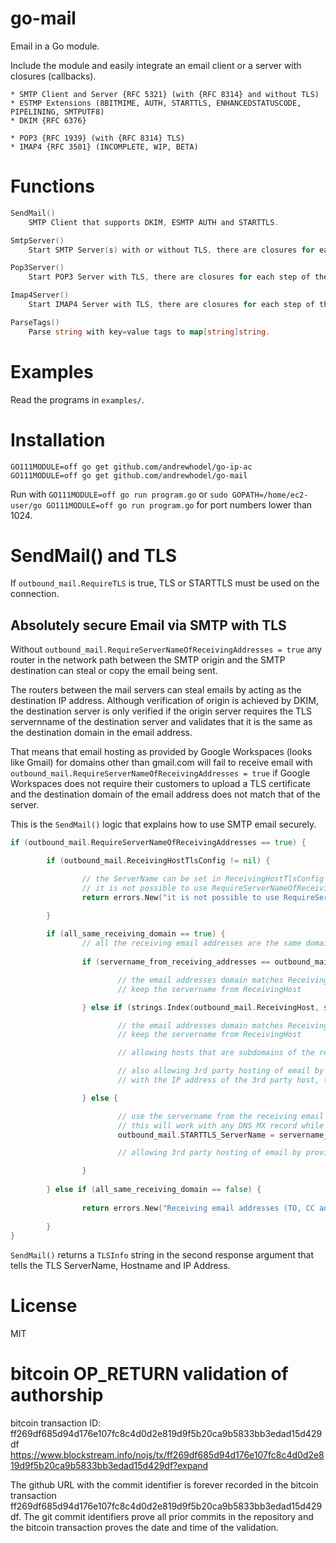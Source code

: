 # go-mail

Email in a Go module.

Include the module and easily integrate an email client or a server with closures (callbacks).

```
* SMTP Client and Server {RFC 5321} (with {RFC 8314} and without TLS)
* ESTMP Extensions (8BITMIME, AUTH, STARTTLS, ENHANCEDSTATUSCODE, PIPELINING, SMTPUTF8)
* DKIM {RFC 6376}

* POP3 {RFC 1939} (with {RFC 8314} TLS)
* IMAP4 {RFC 3501} (INCOMPLETE, WIP, BETA)
```

# Functions

```go
SendMail()
	SMTP Client that supports DKIM, ESMTP AUTH and STARTTLS.

SmtpServer()
	Start SMTP Server(s) with or without TLS, there are closures for each step of the SMTP process.

Pop3Server()
	Start POP3 Server with TLS, there are closures for each step of the POP3 process.

Imap4Server()
	Start IMAP4 Server with TLS, there are closures for each step of the IMAP4 process.

ParseTags()
	Parse string with key=value tags to map[string]string.
```

# Examples

Read the programs in `examples/`.

# Installation

```
GO111MODULE=off go get github.com/andrewhodel/go-ip-ac
GO111MODULE=off go get github.com/andrewhodel/go-mail
```

Run with `GO111MODULE=off go run program.go` or `sudo GOPATH=/home/ec2-user/go GO111MODULE=off go run program.go` for port numbers lower than 1024.

# SendMail() and TLS

If `outbound_mail.RequireTLS` is true, TLS or STARTTLS must be used on the connection.

## Absolutely secure Email via SMTP with TLS

Without `outbound_mail.RequireServerNameOfReceivingAddresses = true` any router in the network path between the SMTP origin and the SMTP destination can steal or copy the email being sent.

The routers between the mail servers can steal emails by acting as the destination IP address.  Although verification of origin is achieved by DKIM, the destination server is only verified if the origin server requires the TLS servernname of the destination server and validates that it is the same as the destination domain in the email address.

That means that email hosting as provided by Google Workspaces (looks like Gmail) for domains other than gmail.com will fail to receive email with `outbound_mail.RequireServerNameOfReceivingAddresses = true` if Google Workspaces does not require their customers to upload a TLS certificate and the destination domain of the email address does not match that of the server.

This is the `SendMail()` logic that explains how to use SMTP email securely.

```go
if (outbound_mail.RequireServerNameOfReceivingAddresses == true) {

        if (outbound_mail.ReceivingHostTlsConfig != nil) {

                // the ServerName can be set in ReceivingHostTlsConfig
                // it is not possible to use RequireServerNameOfReceivingAddresses and ReceivingHostTlsConfig with the same email
                return errors.New("it is not possible to use RequireServerNameOfReceivingAddresses and ReceivingHostTlsConfig with the same email because ServerName can be set in ReceivingHostTlsConfig"), 0, nil

        }               
                        
        if (all_same_receiving_domain == true) {
                // all the receiving email addresses are the same domain
        
                if (servername_from_receiving_addresses == outbound_mail.ReceivingHost) {

                        // the email addresses domain matches ReceivingHost exactly
                        // keep the servername from ReceivingHost

                } else if (strings.Index(outbound_mail.ReceivingHost, servername_from_receiving_addresses) == len(outbound_mail.ReceivingHost) - len(servername_from_receiving_addresses)) {

                        // the email addresses domain matches ReceivingHost's major domain (*.domain.tld) regardless of having a subdomain
                        // keep the servername from ReceivingHost

                        // allowing hosts that are subdomains of the receiving domain and using TLS to be validated

                        // also allowing 3rd party hosting of email by setting the MX record of domain.tld to unused-subdomain.domain.tld and creating an A record of unused-subdomain.domain.tld
                        // with the IP address of the 3rd party host, then providing the third party host with the TLS certificate of unused-subdomain.domain.tld

                } else {

                        // use the servername from the receiving email addresses if it does not match ReceivingHost or a subdomain of ReceivingHost
                        // this will work with any DNS MX record while STARTTLS returns the valid TLS certificate with ServerName of the receiving email addresses
                        outbound_mail.STARTTLS_ServerName = servername_from_receiving_addresses

                        // allowing 3rd party hosting of email by providing SMTP and requiring STARTTLS that uses the TLS certificate and servername of the receiving email addresses

                }       
                                
        } else if (all_same_receiving_domain == false) {
                
                return errors.New("Receiving email addresses (TO, CC and BCC) must all be the same if RequireServerNameOfReceivingAddresses is true"), 0, nil
        
        }
}
```

`SendMail()` returns a `TLSInfo` string in the second response argument that tells the TLS ServerName, Hostname and IP Address.

# License

MIT

# bitcoin OP_RETURN validation of authorship

bitcoin transaction ID: ff269df685d94d176e107fc8c4d0d2e819d9f5b20ca9b5833bb3edad15d429df
https://www.blockstream.info/nojs/tx/ff269df685d94d176e107fc8c4d0d2e819d9f5b20ca9b5833bb3edad15d429df?expand

The github URL with the commit identifier is forever recorded in the bitcoin transaction ff269df685d94d176e107fc8c4d0d2e819d9f5b20ca9b5833bb3edad15d429df.  The git commit identifiers prove all prior commits in the repository and the bitcoin transaction proves the date and time of the validation.
